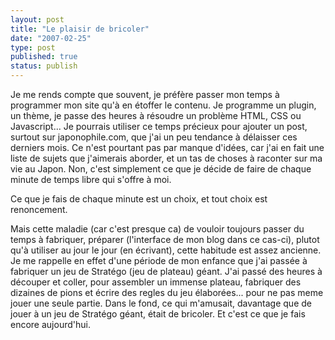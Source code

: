 ```yaml
---
layout: post
title: "Le plaisir de bricoler"
date: "2007-02-25"
type: post
published: true
status: publish
---
```


Je me rends compte que souvent, je préfère passer mon temps à programmer mon site qu'à en étoffer le contenu. Je programme un plugin, un thème, je passe des heures à résoudre un problème HTML, CSS ou Javascript... Je pourrais utiliser ce temps précieux pour ajouter un post, surtout sur japonophile.com, que j'ai un peu tendance à délaisser ces derniers mois. Ce n'est pourtant pas par manque d'idées, car j'ai en fait une liste de sujets que j'aimerais aborder, et un tas de choses à raconter sur ma vie au Japon. Non, c'est simplement ce que je décide de faire de chaque minute de temps libre qui s'offre à moi.

Ce que je fais de chaque minute est un choix, et tout choix est renoncement.

Mais cette maladie (car c'est presque ca) de vouloir toujours passer du temps à fabriquer, préparer (l'interface de mon blog dans ce cas-ci), plutot qu'à utiliser au jour le jour (en écrivant), cette habitude est assez ancienne. Je me rappelle en effet d'une période de mon enfance que j'ai passée à fabriquer un jeu de Stratégo (jeu de plateau) géant. J'ai passé des heures à découper et coller, pour assembler un immense plateau, fabriquer des dizaines de pions et écrire des regles du jeu élaborées... pour ne pas meme jouer une seule partie. Dans le fond, ce qui m'amusait, davantage que de jouer à un jeu de Stratégo géant, était de bricoler. Et c'est ce que je fais encore aujourd'hui.
